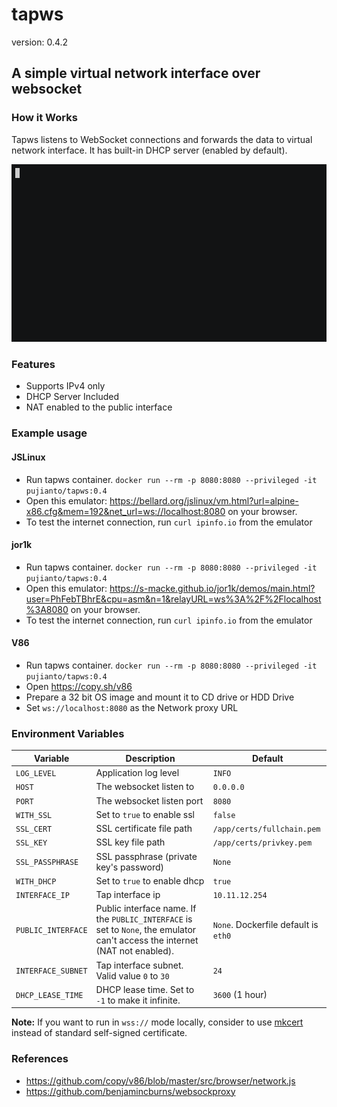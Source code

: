 # tapws
version: 0.4.2

## A simple virtual network interface over websocket

### How it Works

Tapws listens to WebSocket connections and forwards the data to virtual network interface.
It has built-in DHCP server (enabled by default).

![](./screenshot.gif)

### Features
- Supports IPv4 only
- DHCP Server Included
- NAT enabled to the public interface

### Example usage


#### JSLinux

- Run tapws container. `docker run --rm -p 8080:8080 --privileged -it pujianto/tapws:0.4`
- Open this emulator: https://bellard.org/jslinux/vm.html?url=alpine-x86.cfg&mem=192&net_url=ws://localhost:8080 on your browser.
- To test the internet connection, run `curl ipinfo.io` from the emulator

#### jor1k

- Run tapws container. `docker run --rm -p 8080:8080 --privileged -it pujianto/tapws:0.4`
- Open this emulator: https://s-macke.github.io/jor1k/demos/main.html?user=PhFebTBhrE&cpu=asm&n=1&relayURL=ws%3A%2F%2Flocalhost%3A8080 on your browser.
- To test the internet connection, run `curl ipinfo.io` from the emulator

#### V86

- Run tapws container. `docker run --rm -p 8080:8080 --privileged -it pujianto/tapws:0.4`
- Open https://copy.sh/v86
- Prepare a 32 bit OS image and mount it to CD drive or HDD Drive
- Set `ws://localhost:8080` as the Network proxy URL



### Environment Variables

| Variable | Description | Default |
| --- | --- | --- |
| `LOG_LEVEL` | Application log level | `INFO` |
| `HOST` | The websocket listen to | `0.0.0.0` |
| `PORT` | The websocket listen port | `8080` |
| `WITH_SSL` | Set to `true` to enable ssl |`false` |
| `SSL_CERT` | SSL certificate file path | `/app/certs/fullchain.pem` |
| `SSL_KEY` | SSL key file path | `/app/certs/privkey.pem` |
| `SSL_PASSPHRASE` | SSL passphrase (private key's password)| `None` |
| `WITH_DHCP`  | Set to `true` to enable dhcp | `true` |
| `INTERFACE_IP` | Tap interface ip | `10.11.12.254` |
| `PUBLIC_INTERFACE` | Public interface name. If the `PUBLIC_INTERFACE` is set to `None`, the emulator can't access the internet (NAT not enabled). |  `None`. Dockerfile default is `eth0` |
| `INTERFACE_SUBNET` | Tap interface subnet. Valid value `0` to `30` | `24` |
| `DHCP_LEASE_TIME` | DHCP lease time. Set to `-1` to make it infinite. | `3600` (1 hour)| 




**Note:** If you want to run in `wss://` mode locally, consider to use [mkcert](https://github.com/FiloSottile/mkcert) instead of standard self-signed certificate.

### References

- https://github.com/copy/v86/blob/master/src/browser/network.js
- https://github.com/benjamincburns/websockproxy

